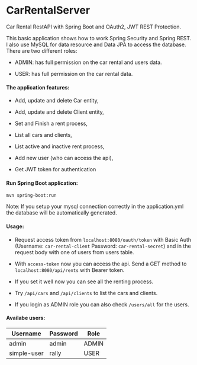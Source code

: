 # CarRentalServer
Car Rental RestAPI with Spring Boot and OAuth2, JWT REST Protection.

This basic application shows how to work Spring Security and Spring REST.
I also use MySQL for data resource and Data JPA to access the database.
There are two different roles:

- ADMIN: has full permission on the car rental and users data.

- USER: has full permission on the car rental data.

#### The application features:

- Add, update and delete Car entity,

- Add, update and delete Client entity,

- Set and Finish a rent process,

- List all cars and clients,

- List active and inactive rent process,

- Add new user (who can access the api),

- Get JWT token for authentication

#### Run Spring Boot application:

`mvn spring-boot:run`

Note: If you setup your mysql connection correctly in the application.yml the database will be automatically generated.

#### Usage:

- Request access token from `localhost:8080/oauth/token` with Basic Auth (Username: `car-rental-client` Password: `car-rental-secret`) and in the request body with one of users from users table.

- With `access-token` now you can access the api. Send a GET method to `localhost:8080/api/rents` with Bearer token.

- If you set it well now you can see all the renting process.

- Try `/api/cars` and `/api/clients` to list the cars and clients.

- If you login as ADMIN role you can also check `/users/all` for the users.

#### Availabe users:

|Username|Password|Role|
|---|---|---|
|admin|admin|ADMIN|
|simple-user|rally|USER|

